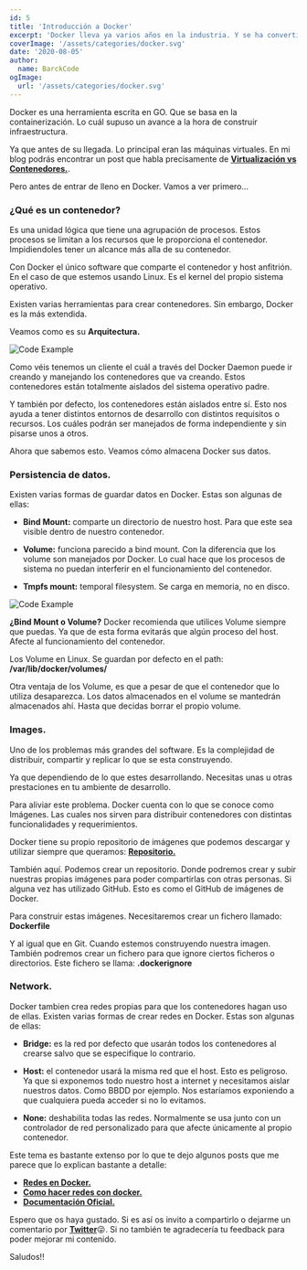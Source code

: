 ```yaml
---
id: 5
title: 'Introducción a Docker'
excerpt: 'Docker lleva ya varios años en la industria. Y se ha convertido en casi un estándar en cuanto a crear infraestructura. ¿Quieres saber más? Entra al post.'
coverImage: '/assets/categories/docker.svg'
date: '2020-08-05'
author:
  name: BarckCode
ogImage:
  url: '/assets/categories/docker.svg'
---
```


Docker es una herramienta escrita en GO. Que se basa en la containerización. Lo cuál supuso un avance a la hora de construir infraestructura.

Ya que antes de su llegada. Lo principal eran las máquinas virtuales. En mi blog podrás encontrar un post que habla precisamente de [<strong>Virtualización vs Contenedores.</strong>](https://barckcode.dev/posts/virtualization-vs-containers).

Pero antes de entrar de lleno en Docker. Vamos a ver primero...

### ¿Qué es un contenedor?
Es una unidad lógica que tiene una agrupación de procesos. Estos procesos se limitan a los recursos que le proporciona el contenedor. Impidiendoles tener un alcance más alla de su contenedor.

Con Docker el único software que comparte el contenedor y host anfitrión. En el caso de que estemos usando Linux. Es el kernel del propio sistema operativo.

Existen varias herramientas para crear contenedores. Sin embargo, Docker es la más extendida.

Veamos como es su <strong>Arquitectura.</strong>

<img>![Code Example](/assets/blog/intro-to-docker/docker-architecture.png)</img>

Como véis tenemos un cliente el cuál a través del Docker Daemon puede ir creando y manejando los contenedores que va creando. Estos contenedores están totalmente aislados del sistema operativo padre.

Y también por defecto, los contenedores están aislados entre sí. Esto nos ayuda a tener distintos entornos de desarrollo con distintos requisitos o recursos. Los cuáles podrán ser manejados de forma independiente y sin pisarse unos a otros.

Ahora que sabemos esto. Veamos cómo almacena Docker sus datos.

### Persistencia de datos.
Existen varias formas de guardar datos en Docker. Estas son algunas de ellas:

- <strong>Bind Mount:</strong> comparte un directorio de nuestro host. Para que este sea visible dentro de nuestro contenedor.

- <strong>Volume:</strong> funciona parecido a bind mount. Con la diferencia que los volume son manejados por Docker. Lo cual hace que los procesos de sistema no puedan interferir en el funcionamiento del contenedor.

- <strong>Tmpfs mount:</strong> temporal filesystem. Se carga en memoria, no en disco.

<img>![Code Example](/assets/blog/intro-to-docker/docker-volumns.png)</img>

<strong>¿Bind Mount o Volume?</strong> Docker recomienda que utilices Volume siempre que puedas. Ya que de esta forma evitarás que algún proceso del host. Afecte al funcionamiento del contenedor.

Los Volume en Linux. Se guardan por defecto en el path:
<strong>/var/lib/docker/volumes/</strong>

Otra ventaja de los Volume, es que a pesar de que el contenedor que lo utiliza desaparezca. Los datos almacenados en el volume se mantedrán almacenados ahí. Hasta que decidas borrar el propio volume.

### Images.
Uno de los problemas más grandes del software. Es la complejidad de distribuir, compartir y replicar lo que se esta construyendo.

Ya que dependiendo de lo que estes desarrollando. Necesitas unas u otras prestaciones en tu ambiente de desarrollo.

Para aliviar este problema. Docker cuenta con lo que se conoce como Imágenes. Las cuales nos sirven para distribuir contenedores con distintas funcionalidades y requerimientos.

Docker tiene su propio repositorio de imágenes que podemos descargar y utilizar siempre que queramos:
[<strong>Repositorio.</strong>](https://hub.docker.com/)

También aquí. Podemos crear un repositorio. Donde podremos crear y subir nuestras propias imágenes para poder compartirlas con otras personas. Si alguna vez has utilizado GitHub. Esto es como el GitHub de imágenes de Docker.

Para construir estas imágenes. Necesitaremos crear un fichero llamado: <strong>Dockerfile</strong>

Y al igual que en Git. Cuando estemos construyendo nuestra imagen. También podremos crear un fichero para que ignore ciertos ficheros o directorios. Este fichero se llama: <strong>.dockerignore</strong>


### Network.
Docker tambien crea redes propias para que los contenedores hagan uso de ellas.
Existen varias formas de crear redes en Docker. Estas son algunas de ellas:
- <strong>Bridge:</strong> es la red por defecto que usarán todos los contenedores al crearse salvo que se especifique lo contrario.

- <strong>Host:</strong> el contenedor usará la misma red que el host. Esto es peligroso. Ya que si exponemos todo nuestro host a internet y necesitamos aislar nuestros datos. Como BBDD por ejemplo. Nos estaríamos exponiendo a que cualquiera pueda acceder si no lo evitamos.

- <strong>None:</strong> deshabilita todas las redes. Normalmente se usa junto con un controlador de red personalizado para que afecte únicamente al propio contenedor.

Este tema es bastante extenso por lo que te dejo algunos posts que me parece que lo explican bastante a detalle:
- [<strong>Redes en Docker.</strong>](https://dockertips.com/algo_sobre_redes)
- [<strong>Como hacer redes con docker.</strong>](http://dondocker.com/como-hacer-redes-con-docker/)
- [<strong>Documentación Oficial.</strong>](https://docs.docker.com/network/)

Espero que os haya gustado. Si es así os invito a compartirlo o dejarme un comentario por [<strong>Twitter</strong>](https://twitter.com/barckcode)😜. Si no también te agradecería tu feedback para poder mejorar mi contenido.

Saludos!!